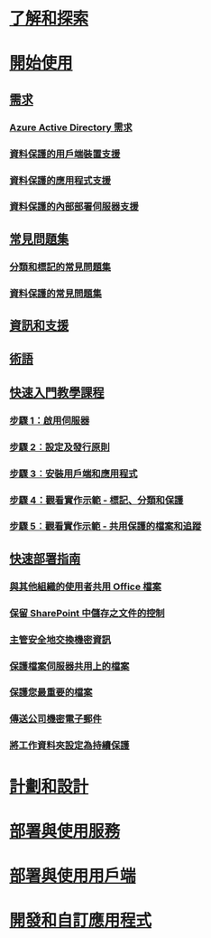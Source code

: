 # [了解和探索](/information-protection/understand-explore/what-is-information-protection)
# [開始使用](requirements-azure-rms.md)
## [需求](requirements-azure-rms.md)
### [Azure Active Directory 需求](requirements-azure-ad.md)
### [資料保護的用戶端裝置支援](requirements-client-devices.md)
### [資料保護的應用程式支援](requirements-applications.md)
### [資料保護的內部部署伺服器支援](requirements-servers.md)
## [常見問題集](faqs.md)
### [分類和標記的常見問題集](faqs-infoprotect.md)
### [資料保護的常見問題集](faqs-rms.md)
## [資訊和支援](information-support.md)
## [術語](terminology.md)
## [快速入門教學課程](infoprotect-quick-start-tutorial.md)
### [步驟 1：啟用伺服器](infoprotect-tutorial-step1.md)
### [步驟 2︰設定及發行原則](infoprotect-tutorial-step2.md)
### [步驟 3︰安裝用戶端和應用程式](infoprotect-tutorial-step3.md)
### [步驟 4：觀看實作示範 - 標記、分類和保護](infoprotect-tutorial-step4.md)
### [步驟 5︰觀看實作示範 - 共用保護的檔案和追蹤](infoprotect-tutorial-step5.md)
## [快速部署指南](rapid-deployment-guide.md)
### [與其他組織的使用者共用 Office 檔案](scenario-share-office-file-externally.md)
### [保留 SharePoint 中儲存之文件的控制](scenario-sharepoint.md)
### [主管安全地交換機密資訊](scenario-executives-email.md)
### [保護檔案伺服器共用上的檔案](scenario-fci.md)
### [保護您最重要的檔案](scenario-secure-most-valuable-files.md)
### [傳送公司機密電子郵件](scenario-company-confidential-email.md)
### [將工作資料夾設定為持續保護](scenario-work-folders.md)
# [計劃和設計](/information-protection/plan-design/deployment-roadmap)
# [部署與使用服務](/information-protection/deploy-use/activate-service)
# [部署與使用用戶端](/information-protection/rms-client/use-client)
# [開發和自訂應用程式](/information-protection/develop/developers-guide)



<!--HONumber=Sep16_HO5-->



